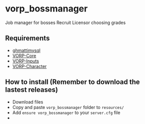 # vorp_bossmanager
Job manager for bosses
Recruit
Licensor
choosing grades

## Requirements
- [ghmattimysql](https://github.com/GHMatti/ghmattimysql/releases)
- [VORP-Core](https://github.com/VORPCORE/VORP-Core/releases)
- [VORP-Inputs](https://github.com/VORPCORE/VORP-Inputs/releases)
- [VORP-Character](https://github.com/VORPCORE/VORP-Character/releases)

## How to install (Remember to download the lastest releases)
* Download files
* Copy and paste ``vorp_bossmanager`` folder to ``resources/``
* Add ``ensure vorp_bossmanager`` to your ``server.cfg`` file
* 
